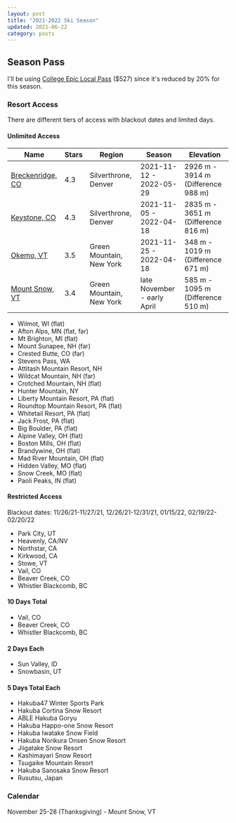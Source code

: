 ```yaml
---
layout: post
title: "2021-2022 Ski Season"
updated: 2021-06-22
category: posts
---
```


## Season Pass

I'll be using [College Epic Local Pass](https://www.epicpass.com/Passes/Epic-Local-College-Pass.aspx) ($527) since it's reduced by 20% for this season.

### Resort Access

There are different tiers of access with blackout dates and limited days.

#### Unlimited Access

| Name                                                                    | Stars | Region                   | Season                      | Elevation                          |
| ----------------------------------------------------------------------- | ----- | ------------------------ | --------------------------- | ---------------------------------- |
| [Breckenridge, CO](https://www.skiresort.info/ski-resort/breckenridge/) | 4.3   | Silverthrone, Denver     | 2021-11-12 - 2022-05-29     | 2926 m - 3914 m (Difference 988 m) |
| [Keystone, CO](https://www.skiresort.info/ski-resort/keystone/)         | 4.3   | Silverthrone, Denver     | 2021-11-05 - 2022-04-18     | 2835 m - 3651 m (Difference 816 m) |
| [Okemo, VT](https://www.skiresort.info/ski-resort/okemo/)               | 3.5   | Green Mountain, New York | 2021-11-25 - 2022-04-18     | 348 m - 1019 m (Difference 671 m)  |
| [Mount Snow, VT](https://www.skiresort.info/ski-resort/mount-snow/)     | 3.4   | Green Mountain, New York | late November - early April | 585 m - 1095 m (Difference 510 m)  |


- Wilmot, WI (flat)
- Afton Alps, MN (flat, far)
- Mt Brighton, MI (flat)
- Mount Sunapee, NH (far)
- Crested Butte, CO (far)
- Stevens Pass, WA
- Attitash Mountain Resort, NH
- Wildcat Mountain, NH (far)
- Crotched Mountain, NH (flat)
- Hunter Mountain, NY
- Liberty Mountain Resort, PA (flat)
- Roundtop Mountain Resort, PA (flat)
- Whitetail Resort, PA (flat)
- Jack Frost, PA (flat)
- Big Boulder, PA (flat)
- Alpine Valley, OH (flat)
- Boston Mills, OH (flat)
- Brandywine, OH (flat)
- Mad River Mountain, OH (flat)
- Hidden Valley, MO (flat)
- Snow Creek, MO (flat)
- Paoli Peaks, IN (flat)

#### Restricted Access

Blackout dates: 11/26/21-11/27/21, 12/26/21-12/31/21, 01/15/22, 02/19/22-02/20/22

- Park City, UT
- Heavenly, CA/NV
- Northstar, CA
- Kirkwood, CA
- Stowe, VT
- Vail, CO
- Beaver Creek, CO
- Whistler Blackcomb, BC

#### 10 Days Total

- Vail, CO
- Beaver Creek, CO
- Whistler Blackcomb, BC

#### 2 Days Each

- Sun Valley, ID
- Snowbasin, UT

#### 5 Days Total Each

- Hakuba47 Winter Sports Park
- Hakuba Cortina Snow Resort
- ABLE Hakuba Goryu
- Hakuba Happo-one Snow Resort
- Hakuba Iwatake Snow Field
- Hakuba Norikura Onsen Snow Resort
- Jiigatake Snow Resort
- Kashimayari Snow Resort
- Tsugaike Mountain Resort
- Hakuba Sanosaka Snow Resort
- Rusutsu, Japan


### Calendar

November 25-28 (Thanksgiving) - Mount Snow, VT
